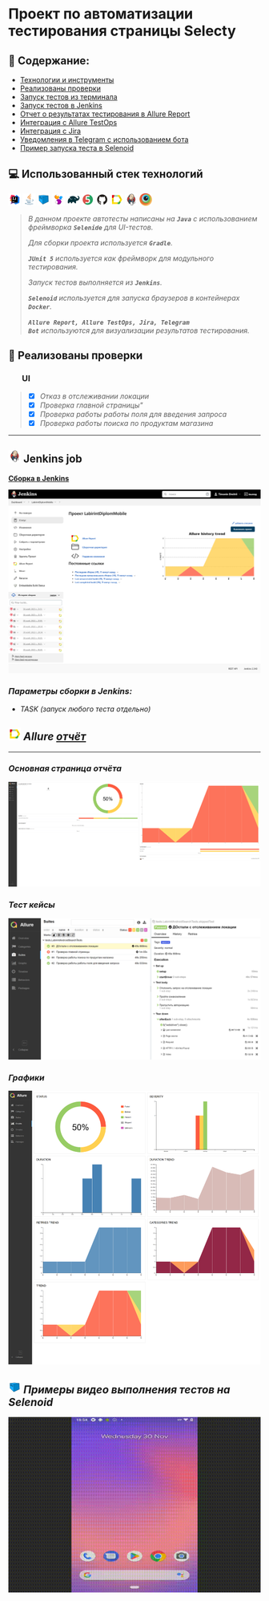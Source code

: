 # Проект по автоматизации тестирования страницы Selecty
## :page_facing_up: Содержание:

* [Технологии и инструменты](#technologist-технологии-и-инструменты)
* [Реализованы проверки](#bookmark_tabs-реализованы-проверки)
* [Запуск тестов из терминала](#computer-Запуск-тестов-из-терминала)
* [Запуск тестов в Jenkins](#-запуск-тестов-в-jenkins)
* [Отчет о результатах тестирования в Allure Report](#-отчет-о-результатах-тестирования-в-allure-report)
* [Интеграция с Allure TestOps](#-интеграция-с-allure-testops)
* [Интеграция с Jira](#-интеграция-с-jira)
* [Уведомления в Telegram с использованием бота](#-уведомления-в-telegram-с-использованием-бота)
* [Пример запуска теста в Selenoid](#-пример-запуска-теста-в-selenoid)

## :computer: Использованный стек технологий

<code><img width="5%" title="IntelliJ IDEA" src="images/logo/Idea.svg"></code>
<code><img width="5%" title="Java" src="images/logo/Java.svg"></code>
<code><img width="5%" title="Selenoid" src="images/logo/Selenoid.svg"></code>
<code><img width="5%" title="Selenide" src="images/logo/Selenide.svg"></code>
<code><img width="5%" title="Gradle" src="images/logo/Gradle.svg"></code>
<code><img width="5%" title="Junit5" src="images/logo/Junit5.svg"></code>
<code><img width="5%" title="GitHub" src="images/logo/GitHub.svg"></code>
<code><img width="5%" title="Allure Report" src="images/logo/Allure.svg"></code>
<code><img width="5%" title="Jenkins" src="images/logo/Jenkins.svg"></code>
<code><img width="5%" title="Jenkins" src="images/logo/Browserstack.svg"></code>
</p>


> *В данном проекте автотесты написаны на <code><strong>*Java*</strong></code> с использованием фреймворка <code><strong>*Selenide*</strong></code> для UI-тестов.*
>
>*Для сборки проекта используется <code><strong>*Gradle*</strong></code>.*
>
>*<code><strong>*JUnit 5*</strong></code> используется как фреймворк для модульного тестирования.*
>
>*Запуск тестов выполняется из <code><strong>*Jenkins*</strong></code>.*
>
>*<code><strong>*Selenoid*</strong></code> используется для запуска браузеров в контейнерах  <code><strong>*Docker*</strong></code>.*
>
>*<code><strong>*Allure Report, Allure TestOps, Jira, Telegram Bot*</strong></code> используются для визуализации результатов тестирования.*

## :bookmark_tabs: Реализованы проверки

### &nbsp;&nbsp;&nbsp;&nbsp;&nbsp;&nbsp; UI


>- [x] *Отказ в отслеживании локации*
>- [x] *Проверка главной страницы"*
>- [x] *Проверка работы работы поля для введения запроса*
>- [x] *Проверка работы поиска по продуктам магазина*


____

## <img src="images/logo/Jenkins.svg" width="25" height="25"  alt="Jenkins"/></a> Jenkins job
<a target="_blank" href="https://jenkins.autotests.cloud/job/15.Addition_to_the_cover_letter/">**Сборка в Jenkins**</a>
<p align="center">  
<a href="https://jenkins.autotests.cloud/job/15.Addition_to_the_cover_letter/"><img src="images/JenkinsJob.png" alt="Jenkins"/></a>  
</p>


### *Параметры сборки в Jenkins:*

- *TASK (запуск любого теста отдельно)*

## <img src="images/logo/Allure.svg" width="25" height="25"  alt="Allure"/></a> *Allure* <a target="_blank" href="https://jenkins.autotests.cloud/job/15.Addition_to_the_cover_letter/32/allure/">*отчёт*</a>
___

### *Основная страница отчёта*

<p align="center">  
<img title="Allure Overview Dashboard" src="images/Allure_Report_Overview.png">  
</p>  

### *Тест кейсы*

<p align="center">  
<img title="Allure Tests" src="images/Test_cases.png">  
</p>

### *Графики*

  <p align="center">  
<img title="Allure Graphics" src="images/Allure_Graphs.png">  
</p>

## <img src="images/logo/Selenoid.svg" width="25" height="25"  alt="Selenoid"/></a> *Примеры видео выполнения тестов на Selenoid*



<img title="Selenoid Video" src="images/allTests.gif" width="650" height="350"  alt="video">   